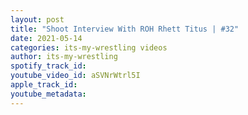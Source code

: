 ```yaml
---
layout: post
title: "Shoot Interview With ROH Rhett Titus | #32"
date: 2021-05-14
categories: its-my-wrestling videos
author: its-my-wrestling
spotify_track_id: 
youtube_video_id: aSVNrWtrl5I
apple_track_id: 
youtube_metadata: 
---
```


